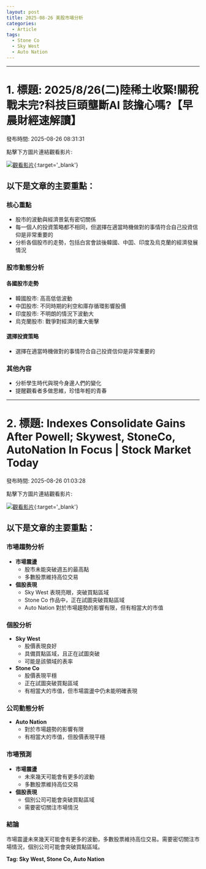 ```yaml
---
layout: post
title: 2025-08-26 美股市場分析
categories:
  - Article
tags:
  - Stone Co
  - Sky West
  - Auto Nation
---
```


---
# 1. 標題: 2025/8/26(二)陸稀土收緊!關稅戰未完?科技巨頭壟斷AI 該擔心嗎?【早晨財經速解讀】
發布時間: 2025-08-26 08:31:31

點擊下方圖片連結觀看影片:

 [![觀看影片](https://i.ytimg.com/vi/Zm180LSWEMs/sddefault_live.jpg)](https://www.youtube.com/watch?v=Zm180LSWEMs){:target='_blank'}

## 以下是文章的主要重點：

### 核心重點

*   股市的波動與經濟景氣有密切關係
*   每一個人的投資策略都不相同，但選擇在適當時機做對的事情符合自己投資信仰是非常重要的
*   分析各個股市的走勢，包括白宮會談後韓國、中囯、印度及烏克蘭的經濟發展情況

### 股市動態分析

#### 各國股市走勢

*   韓國股市: 高高低低波動
*   中囯股市: 不同時期的利空和庫存循環影響股價
*   印度股市: 不明朗的情況下波動大
*   烏克蘭股市: 戰爭對經濟的重大衝擊

#### 選擇投資策略

*   選擇在適當時機做對的事情符合自己投資信仰是非常重要的

### 其他內容

*   分析學生時代與現今身邊人們的變化
*   提醒觀看者多做思維，珍惜年輕的青春

---
# 2. 標題: Indexes Consolidate Gains After Powell; Skywest, StoneCo, AutoNation In Focus | Stock Market Today
發布時間: 2025-08-26 01:03:28

點擊下方圖片連結觀看影片:

 [![觀看影片](https://i.ytimg.com/vi/8zlExEcs2z8/sddefault.jpg)](https://www.youtube.com/watch?v=8zlExEcs2z8){:target='_blank'}

## 以下是文章的主要重點：

### 市場趨勢分析

*   **市場震盪**
    *   股市未能突破週五的最高點
    *   多數股票維持高位交易
*   **個股表現**
    *   Sky West 表現亮眼，突破買點區域
    *   Stone Co 作品中，正在試圖突破買點區域
    *   Auto Nation 對於市場趨勢的影響有限，但有相當大的市值

### 個股分析

*   **Sky West**
    *   股價表現良好
    *   具備買點區域，且正在試圖突破
    *   可能是該領域的表率
*   **Stone Co**
    *   股價表現平穩
    *   正在試圖突破買點區域
    *   有相當大的市值，但市場震盪中仍未能明確表現

### 公司動態分析

*   **Auto Nation**
    *   對於市場趨勢的影響有限
    *   有相當大的市值，但股價表現平穩

### 市場預測

*   **市場震盪**
    *   未來幾天可能會有更多的波動
    *   多數股票維持高位交易
*   **個股表現**
    *   個別公司可能會突破買點區域
    *   需要密切關注市場情況

### 結論

市場震盪未來幾天可能會有更多的波動，多數股票維持高位交易。需要密切關注市場情況，個別公司可能會突破買點區域。

**Tag: Sky West, Stone Co, Auto Nation**


